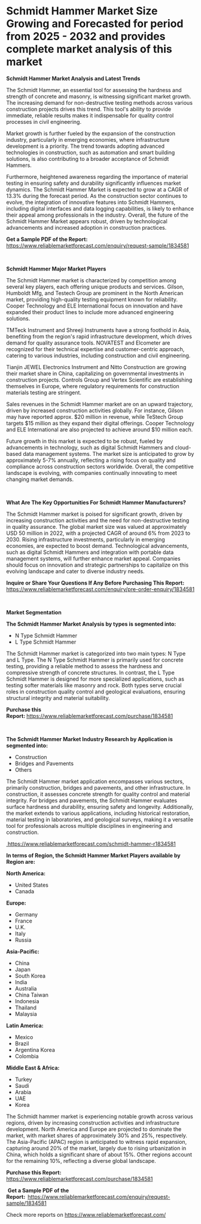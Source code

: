 <p><h1>Schmidt Hammer Market Size Growing and Forecasted for period from 2025 - 2032 and provides complete market analysis of this market</h1></p><p><strong>Schmidt Hammer Market Analysis and Latest Trends</strong></p>
<p><p>The Schmidt Hammer, an essential tool for assessing the hardness and strength of concrete and masonry, is witnessing significant market growth. The increasing demand for non-destructive testing methods across various construction projects drives this trend. This tool's ability to provide immediate, reliable results makes it indispensable for quality control processes in civil engineering.</p><p>Market growth is further fueled by the expansion of the construction industry, particularly in emerging economies, where infrastructure development is a priority. The trend towards adopting advanced technologies in construction, such as automation and smart building solutions, is also contributing to a broader acceptance of Schmidt Hammers. </p><p>Furthermore, heightened awareness regarding the importance of material testing in ensuring safety and durability significantly influences market dynamics. The Schmidt Hammer Market is expected to grow at a CAGR of 13.3% during the forecast period. As the construction sector continues to evolve, the integration of innovative features into Schmidt Hammers, including digital interfaces and data logging capabilities, is likely to enhance their appeal among professionals in the industry. Overall, the future of the Schmidt Hammer Market appears robust, driven by technological advancements and increased adoption in construction practices.</p></p>
<p><strong>Get a Sample PDF of the Report:&nbsp;</strong> <a href="https://www.reliablemarketforecast.com/enquiry/request-sample/1834581?utm_campaign=3357&utm_medium=2&utm_source=Github&utm_content=ia&utm_term=11042025&utm_id=schmidt-hammer">https://www.reliablemarketforecast.com/enquiry/request-sample/1834581</a></p>
<p>&nbsp;</p>
<p><strong>Schmidt Hammer Major Market Players</strong></p>
<p><p>The Schmidt Hammer market is characterized by competition among several key players, each offering unique products and services. Gilson, Humboldt Mfg, and Testech Group are prominent in the North American market, providing high-quality testing equipment known for reliability. Cooper Technology and ELE International focus on innovation and have expanded their product lines to include more advanced engineering solutions.</p><p>TMTeck Instrument and Shreeji Instruments have a strong foothold in Asia, benefiting from the region's rapid infrastructure development, which drives demand for quality assurance tools. NOVATEST and Elcometer are recognized for their technical expertise and customer-centric approach, catering to various industries, including construction and civil engineering.</p><p>Tianjin JEWEL Electronics Instrument and Nitto Construction are growing their market share in China, capitalizing on governmental investments in construction projects. Controls Group and Vertex Scientific are establishing themselves in Europe, where regulatory requirements for construction materials testing are stringent.</p><p>Sales revenues in the Schmidt Hammer market are on an upward trajectory, driven by increased construction activities globally. For instance, Gilson may have reported approx. $20 million in revenue, while TeStech Group targets $15 million as they expand their digital offerings. Cooper Technology and ELE International are also projected to achieve around $10 million each.</p><p>Future growth in this market is expected to be robust, fueled by advancements in technology, such as digital Schmidt Hammers and cloud-based data management systems. The market size is anticipated to grow by approximately 5-7% annually, reflecting a rising focus on quality and compliance across construction sectors worldwide. Overall, the competitive landscape is evolving, with companies continually innovating to meet changing market demands.</p></p>
<p>&nbsp;</p>
<p><strong>What Are The Key Opportunities For Schmidt Hammer Manufacturers?</strong></p>
<p><p>The Schmidt Hammer market is poised for significant growth, driven by increasing construction activities and the need for non-destructive testing in quality assurance. The global market size was valued at approximately USD 50 million in 2022, with a projected CAGR of around 6% from 2023 to 2030. Rising infrastructure investments, particularly in emerging economies, are expected to boost demand. Technological advancements, such as digital Schmidt Hammers and integration with portable data management systems, will further enhance market appeal. Companies should focus on innovation and strategic partnerships to capitalize on this evolving landscape and cater to diverse industry needs.</p></p>
<p><strong>Inquire or Share Your Questions If Any Before Purchasing This Report:</strong> <a href="https://www.reliablemarketforecast.com/enquiry/pre-order-enquiry/1834581?utm_campaign=3357&utm_medium=2&utm_source=Github&utm_content=ia&utm_term=11042025&utm_id=schmidt-hammer">https://www.reliablemarketforecast.com/enquiry/pre-order-enquiry/1834581</a></p>
<p>&nbsp;</p>
<p><strong>Market Segmentation</strong></p>
<p><strong>The Schmidt Hammer Market Analysis by types is segmented into:</strong></p>
<p><ul><li>N Type Schmidt Hammer</li><li>L Type Schmidt Hammer</li></ul></p>
<p><p>The Schmidt Hammer market is categorized into two main types: N Type and L Type. The N Type Schmidt Hammer is primarily used for concrete testing, providing a reliable method to assess the hardness and compressive strength of concrete structures. In contrast, the L Type Schmidt Hammer is designed for more specialized applications, such as testing softer materials like masonry and rock. Both types serve crucial roles in construction quality control and geological evaluations, ensuring structural integrity and material suitability.</p></p>
<p><strong>Purchase this Report:&nbsp;</strong><a href="https://www.reliablemarketforecast.com/purchase/1834581?utm_campaign=3357&utm_medium=2&utm_source=Github&utm_content=ia&utm_term=11042025&utm_id=schmidt-hammer">https://www.reliablemarketforecast.com/purchase/1834581</a></p>
<p>&nbsp;</p>
<p><strong>The Schmidt Hammer Market Industry Research by Application is segmented into:</strong></p>
<p><ul><li>Construction</li><li>Bridges and Pavements</li><li>Others</li></ul></p>
<p><p>The Schmidt Hammer market application encompasses various sectors, primarily construction, bridges and pavements, and other infrastructure. In construction, it assesses concrete strength for quality control and material integrity. For bridges and pavements, the Schmidt Hammer evaluates surface hardness and durability, ensuring safety and longevity. Additionally, the market extends to various applications, including historical restoration, material testing in laboratories, and geological surveys, making it a versatile tool for professionals across multiple disciplines in engineering and construction.</p></p>
<p><a href="https://www.reliablemarketforecast.com/schmidt-hammer-r1834581?utm_campaign=3357&utm_medium=2&utm_source=Github&utm_content=ia&utm_term=11042025&utm_id=schmidt-hammer">&nbsp;https://www.reliablemarketforecast.com/schmidt-hammer-r1834581</a></p>
<p><strong>In terms of Region, the Schmidt Hammer Market Players available by Region are:</strong></p>
<p>
    <p> <strong> North America: </strong>
        <ul>
            <li>United States</li>
            <li>Canada</li>
        </ul>
        </p> 
    <p> <strong> Europe: </strong>
        <ul>
            <li>Germany</li>
            <li>France</li>
            <li>U.K.</li>
            <li>Italy</li>
            <li>Russia</li>
        </ul>
        </p> 
    <p> <strong> Asia-Pacific: </strong>
        <ul>
            <li>China</li>
            <li>Japan</li>
            <li>South Korea</li>
            <li>India</li>
            <li>Australia</li>
            <li>China Taiwan</li>
            <li>Indonesia</li>
            <li>Thailand</li>
            <li>Malaysia</li>
        </ul>
        </p> 
    <p> <strong> Latin America: </strong>
        <ul>
            <li>Mexico</li>
            <li>Brazil</li>
            <li>Argentina Korea</li>
            <li>Colombia</li>
        </ul>
        </p> 
    <p> <strong> Middle East & Africa: </strong>
        <ul>
            <li>Turkey</li>
            <li>Saudi</li>
            <li>Arabia</li>
            <li>UAE</li>
            <li>Korea</li>
        </ul>
    </p>
    </p>
<p><p>The Schmidt hammer market is experiencing notable growth across various regions, driven by increasing construction activities and infrastructure development. North America and Europe are projected to dominate the market, with market shares of approximately 30% and 25%, respectively. The Asia-Pacific (APAC) region is anticipated to witness rapid expansion, capturing around 20% of the market, largely due to rising urbanization in China, which holds a significant share of about 15%. Other regions account for the remaining 10%, reflecting a diverse global landscape.</p></p>
<p><strong>Purchase this Report: </strong><a href="https://www.reliablemarketforecast.com/purchase/1834581?utm_campaign=3357&utm_medium=2&utm_source=Github&utm_content=ia&utm_term=11042025&utm_id=schmidt-hammer">https://www.reliablemarketforecast.com/purchase/1834581</a></p>
<p>&nbsp;<strong>Get a Sample PDF of the Report:&nbsp;&nbsp;</strong><a href="https://www.reliablemarketforecast.com/enquiry/request-sample/1834581?utm_campaign=3357&utm_medium=2&utm_source=Github&utm_content=ia&utm_term=11042025&utm_id=schmidt-hammer">https://www.reliablemarketforecast.com/enquiry/request-sample/1834581</a></p>
<p><strong></strong></p>
<p>Check more reports on <a href="https://www.reliablemarketforecast.com/?utm_campaign=3357&utm_medium=2&utm_source=Github&utm_content=ia&utm_term=11042025&utm_id=schmidt-hammer">https://www.reliablemarketforecast.com/</a></p>